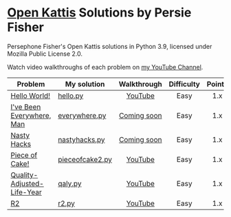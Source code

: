 # [Open Kattis](https://open.kattis.com) Solutions by Persie Fisher
Persephone Fisher's Open Kattis solutions in Python 3.9, licensed under Mozilla Public License 2.0.

Watch video walkthroughs of each problem on [my YouTube Channel](https://www.youtube.com/channel/UCJDdOrmYqdDqtTUPGcvFhpg?sub_confirmation=1).

| Problem | My solution | Walkthrough | Difficulty | Points |
| ------- | ----------- | :---------: | :--------: | :----: |
[Hello World!](http://open.kattis.com/problems/hello) | [hello.py](hello.py) | [YouTube](https://youtu.be/uwl9T0m1kzE) | Easy | 1.x
[I've Been Everywhere, Man](http://open.kattis.com/problems/everywhere) | [everywhere.py](everywhere.py) | [Coming soon]() | Easy | 1.x
[Nasty Hacks](http://open.kattis.com/problems/nastyhacks)  | [nastyhacks.py](nastyhacks.py) | [Coming soon]() | Easy | 1.x
[Piece of Cake!](http://open.kattis.com/problems/pieceofcake2) | [pieceofcake2.py](pieceofcake2.py) | [YouTube](https://youtu.be/sMZY-Paelpk) | Easy | 1.x
[Quality-Adjusted-Life-Year](http://open.kattis.com/problems/qaly) | [qaly.py](qaly.py) | [YouTube](https://youtu.be/qOqwZeJAOdI) | Easy | 1.x
[R2](http://open.kattis.com/problems/r2) | [r2.py](r2.py) | [YouTube](https://www.youtube.com/watch?v=G236iQhkeiU) | Easy | 1.x
